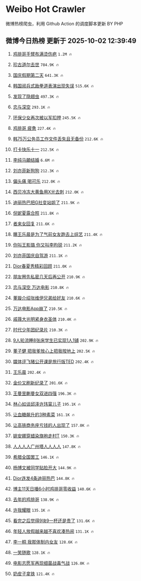 # Weibo Hot Crawler 



微博热榜爬虫，利用 Github Action 的调度脚本更新 BY PHP 


## 微博今日热榜 更新于 2025-10-02 12:39:49 
1. [鸡排哥手臂布满烫伤疤](https://s.weibo.com/weibo?q=%23%E9%B8%A1%E6%8E%92%E5%93%A5%E6%89%8B%E8%87%82%E5%B8%83%E6%BB%A1%E7%83%AB%E4%BC%A4%E7%96%A4%23&t=31&band_rank=1&Refer=top) `1.2M 🔥` 

1. [珍古道尔去世](https://s.weibo.com/weibo?q=%23%E7%8F%8D%E5%8F%A4%E9%81%93%E5%B0%94%E5%8E%BB%E4%B8%96%23&t=31&band_rank=2&Refer=top) `784.9K 🔥` 

1. [国庆假期第二天](https://s.weibo.com/weibo?q=%23%E5%9B%BD%E5%BA%86%E5%81%87%E6%9C%9F%E7%AC%AC%E4%BA%8C%E5%A4%A9%23&t=31&band_rank=3&Refer=top) `641.3K 🔥` 

1. [韩国阅兵式跆拳道表演出现失误](https://s.weibo.com/weibo?q=%23%E9%9F%A9%E5%9B%BD%E9%98%85%E5%85%B5%E5%BC%8F%E8%B7%86%E6%8B%B3%E9%81%93%E8%A1%A8%E6%BC%94%E5%87%BA%E7%8E%B0%E5%A4%B1%E8%AF%AF%23&t=31&band_rank=4&Refer=top) `515.6K 🔥` 

1. [发现了隐翅虫](https://s.weibo.com/weibo?q=%E5%8F%91%E7%8E%B0%E4%BA%86%E9%9A%90%E7%BF%85%E8%99%AB&t=31&band_rank=5&Refer=top) `497.3K 🔥` 

1. [恋与深空](https://s.weibo.com/weibo?q=%23%E6%81%8B%E4%B8%8E%E6%B7%B1%E7%A9%BA%23&t=31&band_rank=6&Refer=top) `293.1K 🔥` 

1. [环保少女再次被以军扣押](https://s.weibo.com/weibo?q=%23%E7%8E%AF%E4%BF%9D%E5%B0%91%E5%A5%B3%E5%86%8D%E6%AC%A1%E8%A2%AB%E4%BB%A5%E5%86%9B%E6%89%A3%E6%8A%BC%23&t=31&band_rank=7&Refer=top) `245.5K 🔥` 

1. [鸡排哥 疲惫](https://s.weibo.com/weibo?q=%E9%B8%A1%E6%8E%92%E5%93%A5%20%E7%96%B2%E6%83%AB&t=31&band_rank=8&Refer=top) `227.4K 🔥` 

1. [韩75万公务员工作文件丢失且无备份](https://s.weibo.com/weibo?q=%23%E9%9F%A975%E4%B8%87%E5%85%AC%E5%8A%A1%E5%91%98%E5%B7%A5%E4%BD%9C%E6%96%87%E4%BB%B6%E4%B8%A2%E5%A4%B1%E4%B8%94%E6%97%A0%E5%A4%87%E4%BB%BD%23&t=31&band_rank=9&Refer=top) `212.6K 🔥` 

1. [打卡快乐十一](https://s.weibo.com/weibo?q=%23%E6%89%93%E5%8D%A1%E5%BF%AB%E4%B9%90%E5%8D%81%E4%B8%80%23&t=31&band_rank=10&Refer=top) `212.5K 🔥` 

1. [李纯马頔结婚](https://s.weibo.com/weibo?q=%23%E6%9D%8E%E7%BA%AF%E9%A9%AC%E9%A0%94%E7%BB%93%E5%A9%9A%23&t=31&band_rank=11&Refer=top) `6.6M 🔥` 

1. [刘亦菲新狗狗](https://s.weibo.com/weibo?q=%E5%88%98%E4%BA%A6%E8%8F%B2%E6%96%B0%E7%8B%97%E7%8B%97&t=31&band_rank=12&Refer=top) `212.3K 🔥` 

1. [偏头痛 喝可乐](https://s.weibo.com/weibo?q=%E5%81%8F%E5%A4%B4%E7%97%9B%20%E5%96%9D%E5%8F%AF%E4%B9%90&t=31&band_rank=13&Refer=top) `212.0K 🔥` 

1. [西贝冷冻大黄鱼用X光去刺](https://s.weibo.com/weibo?q=%23%E8%A5%BF%E8%B4%9D%E5%86%B7%E5%86%BB%E5%A4%A7%E9%BB%84%E9%B1%BC%E7%94%A8X%E5%85%89%E5%8E%BB%E5%88%BA%23&t=31&band_rank=14&Refer=top) `212.0K 🔥` 

1. [迪丽热巴把G社变站姐了](https://s.weibo.com/weibo?q=%23%E8%BF%AA%E4%B8%BD%E7%83%AD%E5%B7%B4%E6%8A%8AG%E7%A4%BE%E5%8F%98%E7%AB%99%E5%A7%90%E4%BA%86%23&t=31&band_rank=15&Refer=top) `211.9K 🔥` 

1. [倪妮夏露合照](https://s.weibo.com/weibo?q=%23%E5%80%AA%E5%A6%AE%E5%A4%8F%E9%9C%B2%E5%90%88%E7%85%A7%23&t=31&band_rank=16&Refer=top) `211.8K 🔥` 

1. [者来女回复](https://s.weibo.com/weibo?q=%E8%80%85%E6%9D%A5%E5%A5%B3%E5%9B%9E%E5%A4%8D&t=31&band_rank=17&Refer=top) `211.6K 🔥` 

1. [曝王乐晨是为了气前女友跑去上综艺](https://s.weibo.com/weibo?q=%23%E6%9B%9D%E7%8E%8B%E4%B9%90%E6%99%A8%E6%98%AF%E4%B8%BA%E4%BA%86%E6%B0%94%E5%89%8D%E5%A5%B3%E5%8F%8B%E8%B7%91%E5%8E%BB%E4%B8%8A%E7%BB%BC%E8%89%BA%23&t=31&band_rank=18&Refer=top) `211.4K 🔥` 

1. [你叫王影璐 你又叫李昀锐](https://s.weibo.com/weibo?q=%E4%BD%A0%E5%8F%AB%E7%8E%8B%E5%BD%B1%E7%92%90%20%E4%BD%A0%E5%8F%88%E5%8F%AB%E6%9D%8E%E6%98%80%E9%94%90&t=31&band_rank=19&Refer=top) `211.2K 🔥` 

1. [刘亦菲国庆自驾游](https://s.weibo.com/weibo?q=%23%E5%88%98%E4%BA%A6%E8%8F%B2%E5%9B%BD%E5%BA%86%E8%87%AA%E9%A9%BE%E6%B8%B8%23&t=31&band_rank=20&Refer=top) `211.1K 🔥` 

1. [Dior春夏秀精彩回顾](https://s.weibo.com/weibo?q=%23Dior%E6%98%A5%E5%A4%8F%E7%A7%80%E7%B2%BE%E5%BD%A9%E5%9B%9E%E9%A1%BE%23&t=31&band_rank=21&Refer=top) `211.0K 🔥` 

1. [朋友圈先私密几天后再公开](https://s.weibo.com/weibo?q=%E6%9C%8B%E5%8F%8B%E5%9C%88%E5%85%88%E7%A7%81%E5%AF%86%E5%87%A0%E5%A4%A9%E5%90%8E%E5%86%8D%E5%85%AC%E5%BC%80&t=31&band_rank=22&Refer=top) `210.9K 🔥` 

1. [恋与深空 万达电影](https://s.weibo.com/weibo?q=%E6%81%8B%E4%B8%8E%E6%B7%B1%E7%A9%BA%20%E4%B8%87%E8%BE%BE%E7%94%B5%E5%BD%B1&t=31&band_rank=23&Refer=top) `210.8K 🔥` 

1. [董璇介绍张维伊兄弟给好友](https://s.weibo.com/weibo?q=%E8%91%A3%E7%92%87%E4%BB%8B%E7%BB%8D%E5%BC%A0%E7%BB%B4%E4%BC%8A%E5%85%84%E5%BC%9F%E7%BB%99%E5%A5%BD%E5%8F%8B&t=31&band_rank=24&Refer=top) `210.6K 🔥` 

1. [万达电影App崩了](https://s.weibo.com/weibo?q=%E4%B8%87%E8%BE%BE%E7%94%B5%E5%BD%B1App%E5%B4%A9%E4%BA%86&t=31&band_rank=25&Refer=top) `210.5K 🔥` 

1. [戚薇大光明紧身衣圣体](https://s.weibo.com/weibo?q=%E6%88%9A%E8%96%87%E5%A4%A7%E5%85%89%E6%98%8E%E7%B4%A7%E8%BA%AB%E8%A1%A3%E5%9C%A3%E4%BD%93&t=31&band_rank=26&Refer=top) `210.4K 🔥` 

1. [时代少年团纪录片](https://s.weibo.com/weibo?q=%E6%97%B6%E4%BB%A3%E5%B0%91%E5%B9%B4%E5%9B%A2%E7%BA%AA%E5%BD%95%E7%89%87&t=31&band_rank=27&Refer=top) `210.3K 🔥` 

1. [9人轮流睡8张床学生已实现1人1铺](https://s.weibo.com/weibo?q=%239%E4%BA%BA%E8%BD%AE%E6%B5%81%E7%9D%A18%E5%BC%A0%E5%BA%8A%E5%AD%A6%E7%94%9F%E5%B7%B2%E5%AE%9E%E7%8E%B01%E4%BA%BA1%E9%93%BA%23&t=31&band_rank=28&Refer=top) `202.9K 🔥` 

1. [董子健 把我爹放心上把我按地上](https://s.weibo.com/weibo?q=%E8%91%A3%E5%AD%90%E5%81%A5%20%E6%8A%8A%E6%88%91%E7%88%B9%E6%94%BE%E5%BF%83%E4%B8%8A%E6%8A%8A%E6%88%91%E6%8C%89%E5%9C%B0%E4%B8%8A&t=31&band_rank=29&Refer=top) `202.5K 🔥` 

1. [媒体评飞猪公开课是旅行版TED](https://s.weibo.com/weibo?q=%23%E5%AA%92%E4%BD%93%E8%AF%84%E9%A3%9E%E7%8C%AA%E5%85%AC%E5%BC%80%E8%AF%BE%E6%98%AF%E6%97%85%E8%A1%8C%E7%89%88TED%23&t=31&band_rank=30&Refer=top) `202.4K 🔥` 

1. [王乐晨](https://s.weibo.com/weibo?q=%E7%8E%8B%E4%B9%90%E6%99%A8&t=31&band_rank=31&Refer=top) `202.4K 🔥` 

1. [金价又刷新纪录了](https://s.weibo.com/weibo?q=%23%E9%87%91%E4%BB%B7%E5%8F%88%E5%88%B7%E6%96%B0%E7%BA%AA%E5%BD%95%E4%BA%86%23&t=31&band_rank=32&Refer=top) `201.6K 🔥` 

1. [王曼昱蒯曼女双进四强](https://s.weibo.com/weibo?q=%23%E7%8E%8B%E6%9B%BC%E6%98%B1%E8%92%AF%E6%9B%BC%E5%A5%B3%E5%8F%8C%E8%BF%9B%E5%9B%9B%E5%BC%BA%23&t=31&band_rank=33&Refer=top) `196.3K 🔥` 

1. [林心如谈邱泽许玮甯儿子](https://s.weibo.com/weibo?q=%23%E6%9E%97%E5%BF%83%E5%A6%82%E8%B0%88%E9%82%B1%E6%B3%BD%E8%AE%B8%E7%8E%AE%E7%94%AF%E5%84%BF%E5%AD%90%23&t=31&band_rank=34&Refer=top) `195.1K 🔥` 

1. [让血糖飙升的3种素菜](https://s.weibo.com/weibo?q=%23%E8%AE%A9%E8%A1%80%E7%B3%96%E9%A3%99%E5%8D%87%E7%9A%843%E7%A7%8D%E7%B4%A0%E8%8F%9C%23&t=31&band_rank=35&Refer=top) `161.1K 🔥` 

1. [让高铁商务座亏钱的人出现了](https://s.weibo.com/weibo?q=%E8%AE%A9%E9%AB%98%E9%93%81%E5%95%86%E5%8A%A1%E5%BA%A7%E4%BA%8F%E9%92%B1%E7%9A%84%E4%BA%BA%E5%87%BA%E7%8E%B0%E4%BA%86&t=31&band_rank=36&Refer=top) `157.0K 🔥` 

1. [姚安娜穿蜡染旗袍走村T](https://s.weibo.com/weibo?q=%E5%A7%9A%E5%AE%89%E5%A8%9C%E7%A9%BF%E8%9C%A1%E6%9F%93%E6%97%97%E8%A2%8D%E8%B5%B0%E6%9D%91T&t=31&band_rank=37&Refer=top) `150.3K 🔥` 

1. [人人人人广州塔人人人人](https://s.weibo.com/weibo?q=%23%E4%BA%BA%E4%BA%BA%E4%BA%BA%E4%BA%BA%E5%B9%BF%E5%B7%9E%E5%A1%94%E4%BA%BA%E4%BA%BA%E4%BA%BA%E4%BA%BA%23&t=31&band_rank=38&Refer=top) `147.8K 🔥` 

1. [希腊全国罢工](https://s.weibo.com/weibo?q=%E5%B8%8C%E8%85%8A%E5%85%A8%E5%9B%BD%E7%BD%A2%E5%B7%A5&t=31&band_rank=39&Refer=top) `146.1K 🔥` 

1. [杨博文被同学贴脸开大](https://s.weibo.com/weibo?q=%E6%9D%A8%E5%8D%9A%E6%96%87%E8%A2%AB%E5%90%8C%E5%AD%A6%E8%B4%B4%E8%84%B8%E5%BC%80%E5%A4%A7&t=31&band_rank=40&Refer=top) `144.9K 🔥` 

1. [Dior连发4条迪丽热巴](https://s.weibo.com/weibo?q=%23Dior%E8%BF%9E%E5%8F%914%E6%9D%A1%E8%BF%AA%E4%B8%BD%E7%83%AD%E5%B7%B4%23&t=31&band_rank=41&Refer=top) `144.8K 🔥` 

1. [博主11天日播6小时鸡排哥零收益](https://s.weibo.com/weibo?q=%23%E5%8D%9A%E4%B8%BB11%E5%A4%A9%E6%97%A5%E6%92%AD6%E5%B0%8F%E6%97%B6%E9%B8%A1%E6%8E%92%E5%93%A5%E9%9B%B6%E6%94%B6%E7%9B%8A%23&t=31&band_rank=42&Refer=top) `140.6K 🔥` 

1. [去年的鸡排哥](https://s.weibo.com/weibo?q=%E5%8E%BB%E5%B9%B4%E7%9A%84%E9%B8%A1%E6%8E%92%E5%93%A5&t=31&band_rank=43&Refer=top) `138.9K 🔥` 

1. [许我耀眼](https://s.weibo.com/weibo?q=%E8%AE%B8%E6%88%91%E8%80%80%E7%9C%BC&t=31&band_rank=44&Refer=top) `135.1K 🔥` 

1. [看完之后觉得9块9一杯还是贵了](https://s.weibo.com/weibo?q=%23%E7%9C%8B%E5%AE%8C%E4%B9%8B%E5%90%8E%E8%A7%89%E5%BE%979%E5%9D%979%E4%B8%80%E6%9D%AF%E8%BF%98%E6%98%AF%E8%B4%B5%E4%BA%86%23&t=31&band_rank=45&Refer=top) `131.6K 🔥` 

1. [年轻人放假越来越不喜欢凑热闹](https://s.weibo.com/weibo?q=%23%E5%B9%B4%E8%BD%BB%E4%BA%BA%E6%94%BE%E5%81%87%E8%B6%8A%E6%9D%A5%E8%B6%8A%E4%B8%8D%E5%96%9C%E6%AC%A2%E5%87%91%E7%83%AD%E9%97%B9%23&t=31&band_rank=46&Refer=top) `131.1K 🔥` 

1. [李一桐 我那体制内女友](https://s.weibo.com/weibo?q=%E6%9D%8E%E4%B8%80%E6%A1%90%20%E6%88%91%E9%82%A3%E4%BD%93%E5%88%B6%E5%86%85%E5%A5%B3%E5%8F%8B&t=31&band_rank=47&Refer=top) `128.6K 🔥` 

1. [一笑随歌](https://s.weibo.com/weibo?q=%E4%B8%80%E7%AC%91%E9%9A%8F%E6%AD%8C&t=31&band_rank=48&Refer=top) `128.1K 🔥` 

1. [电影志愿军再现细菌战毒气战](https://s.weibo.com/weibo?q=%23%E7%94%B5%E5%BD%B1%E5%BF%97%E6%84%BF%E5%86%9B%E5%86%8D%E7%8E%B0%E7%BB%86%E8%8F%8C%E6%88%98%E6%AF%92%E6%B0%94%E6%88%98%23&t=31&band_rank=49&Refer=top) `126.0K 🔥` 

1. [奶皮子拿铁](https://s.weibo.com/weibo?q=%E5%A5%B6%E7%9A%AE%E5%AD%90%E6%8B%BF%E9%93%81&t=31&band_rank=50&Refer=top) `121.4K 🔥` 

